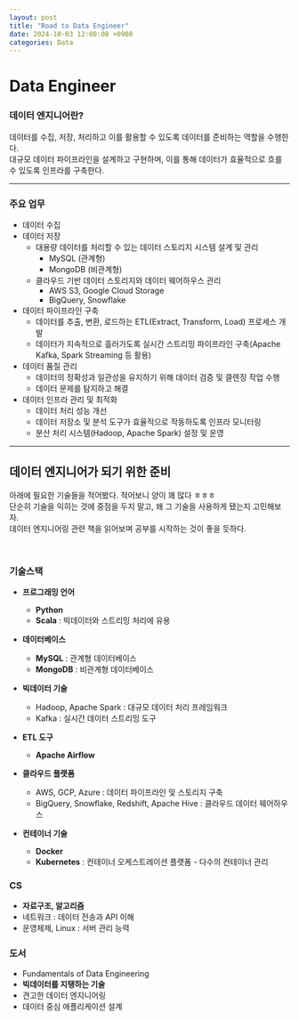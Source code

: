 ```yaml
---
layout: post
title: "Road to Data Engineer"
date: 2024-10-03 12:00:00 +0900
categories: Data
---
```


# **Data Engineer**
### **데이터 엔지니어란?**
데이터를 수집, 저장, 처리하고 이를 활용할 수 있도록 데이터를 준비하는 역할을 수행한다. <br>
대규모 데이터 파이프라인을 설계하고 구현하며, 이를 통해 데이터가 효율적으로 흐를 수 있도록 인프라를 구축한다. 

---------------------------------------------------

### **주요 업무**
- 데이터 수집
- 데이터 저장
  - 대용량 데이터를 처리할 수 있는 데이터 스토리지 시스템 설계 및 관리
    - MySQL (관계형)
    - MongoDB (비관계형)
  - 클라우드 기반 데이터 스토리지와 데이터 웨어하우스 관리
    - AWS S3, Google Cloud Storage
    - BigQuery, Snowflake
- 데이터 파이프라인 구축
  - 데이터를 추출, 변환, 로드하는 ETL(Extract, Transform, Load) 프로세스 개발
  - 데이터가 지속적으로 흘러가도록 실시간 스트리밍 파이프라인 구축(Apache Kafka, Spark Streaming 등 활용)
- 데이터 품질 관리
  - 데이터의 정확성과 일관성을 유지하기 위해 데이터 검증 및 클렌징 작업 수행
  - 데이터 문제를 탐지하고 해결
- 데이터 인프라 관리 및 최적화
  - 데이터 처리 성능 개선
  - 데이터 저장소 및 분석 도구가 효율적으로 작동하도록 인프라 모니터링
  - 분산 처리 시스템(Hadoop, Apache Spark) 설정 및 운영

---------------------------------------------------

## **데이터 엔지니어가 되기 위한 준비**

아래에 필요한 기술들을 적어봤다. 적어보니 양이 꽤 많다 ㅎㅎㅎ<br> 
단순히 기술을 익히는 것에 중점을 두지 말고, 왜 그 기술을 사용하게 됐는지 고민해보자. <br>
데이터 엔지니어링 관련 책을 읽어보며 공부를 시작하는 것이 좋을 듯하다. 

<br>

### **기술스택**

- **프로그래밍 언어**
  - **Python**
  - **Scala** 
    : 빅데이터와 스트리밍 처리에 유용 

- **데이터베이스**
  - **MySQL** 
    : 관계형 데이터베이스
  - **MongoDB** 
    : 비관계형 데이터베이스
    
- **빅데이터 기술**
  - Hadoop, Apache Spark
    : 대규모 데이터 처리 프레임워크
  - Kafka
    : 실시간 데이터 스트리밍 도구
    
- **ETL 도구**
  - **Apache Airflow** 

- **클라우드 플랫폼**
  - AWS, GCP, Azure
    : 데이터 파이프라인 및 스토리지 구축
  - BigQuery, Snowflake, Redshift, Apache Hive
    : 클라우드 데이터 웨어하우스 

- **컨테이너 기술**
  - **Docker**
  - **Kubernetes**
  : 컨테이너 오케스트레이션 플랫폼 - 다수의 컨테이너 관리

### CS
- **자료구조, 알고리즘**
-	네트워크 
  : 데이터 전송과 API 이해
- 운영체제, Linux
  : 서버 관리 능력

### 도서
- Fundamentals of Data Engineering
- **빅데이터를 지탱하는 기술**
- 견고한 데이터 엔지니어링
- 데이터 중심 애플리케이션 설계